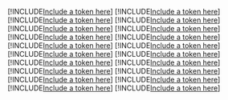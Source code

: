 [!INCLUDE[Include a token here](refs1531385512483/r1.md)]
[!INCLUDE[Include a token here](refs1531385512483/r2.md)]
[!INCLUDE[Include a token here](refs1531385512483/r3.md)]
[!INCLUDE[Include a token here](refs1531385512483/r4.md)]
[!INCLUDE[Include a token here](refs1531385512483/r5.md)]
[!INCLUDE[Include a token here](refs1531385512483/r6.md)]
[!INCLUDE[Include a token here](refs1531385512483/r7.md)]
[!INCLUDE[Include a token here](refs1531385512483/r8.md)]
[!INCLUDE[Include a token here](refs1531385512483/r9.md)]
[!INCLUDE[Include a token here](refs1531385512483/r10.md)]
[!INCLUDE[Include a token here](refs1531385512483/r11.md)]
[!INCLUDE[Include a token here](refs1531385512483/r12.md)]
[!INCLUDE[Include a token here](refs1531385512483/r13.md)]
[!INCLUDE[Include a token here](refs1531385512483/r14.md)]
[!INCLUDE[Include a token here](refs1531385512483/r15.md)]
[!INCLUDE[Include a token here](refs1531385512483/r16.md)]
[!INCLUDE[Include a token here](refs1531385512483/r17.md)]
[!INCLUDE[Include a token here](refs1531385512483/r18.md)]
[!INCLUDE[Include a token here](refs1531385512483/r19.md)]
[!INCLUDE[Include a token here](refs1531385512483/r20.md)]